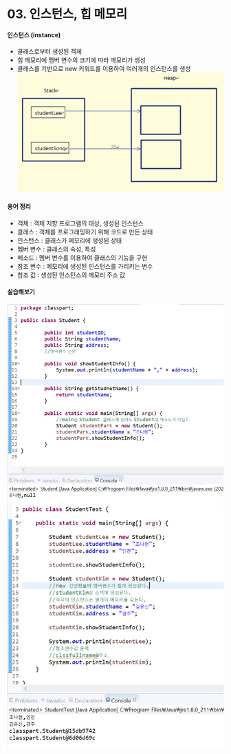 # 03. 인스턴스, 힙 메모리  
  
  
#### 인스턴스 (instance)  
* 클래스로부터 생성된 객체  
* 힙 메모리에 멤버 변수의 크기에 따라 메모리가 생성  
* 클래스를 기반으로 new 키워드를 이용하여 여러개의 인스턴스를 생성    
![heapMemory](./image/heapMemory.PNG)  
 
#### 용어 정리  
* 객체 : 객체 지향 프로그램의 대상, 생성된 인스턴스  
* 클래스 : 객체를 프로그래밍하기 위해 코드로 만든 상태  
* 인스턴스 : 클래스가 메모리에 생성된 상태  
* 멤버 변수 : 클래스의 속성, 특성  
* 메소드 : 멤버 변수를 이용하여 클래스의 기능을 구현  
* 참조 변수 : 메모리에 생성된 인스턴스를 가리키는 변수  
* 참조 값 : 생성된 인스턴스의 메모리 주소 값  
  
#### 실습해보기  
![instance](./image/instance.PNG)  
![instance01](./image/instance01.PNG)  
